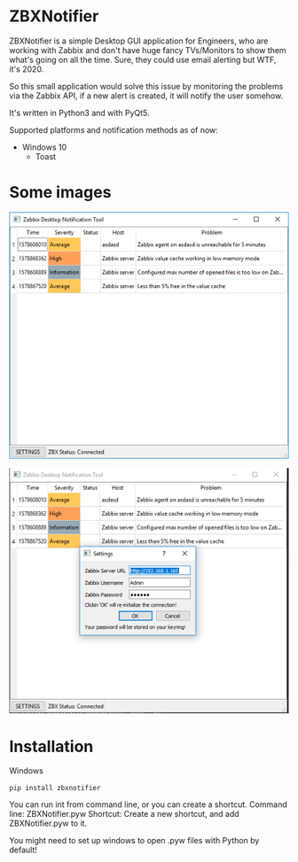 ZBXNotifier
============

ZBXNotifier is a simple Desktop GUI application for Engineers, who are working with Zabbix and don't have huge fancy
TVs/Monitors to show them what's going on all the time. Sure, they could use email alerting but WTF, it's 2020.

So this small application would solve this issue by monitoring the problems via the Zabbix API, if a new alert is 
created, it will notify the user somehow.

It's written in Python3 and with PyQt5.

Supported platforms and notification methods as of now:
* Windows 10
  * Toast


Some images
===========

![Main](https://github.com/inframates/zbxnotifier/blob/master/documentation/image1.png)

![Settings](https://github.com/inframates/zbxnotifier/blob/master/documentation/settings.png)

Installation
============
Windows

```
pip install zbxnotifier
```

You can run int from command line, or you can create a shortcut.
Command line: ZBXNotifier.pyw
Shortcut: Create a new shortcut, and add ZBXNotifier.pyw to it.

You might need to set up windows to open .pyw files with Python by default!



